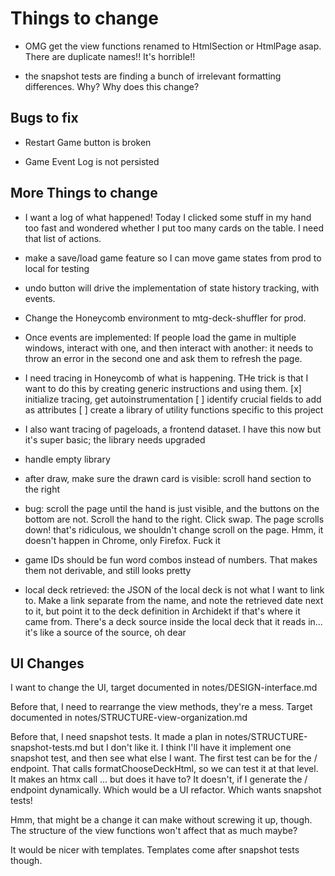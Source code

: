 # Things to change

- OMG get the view functions renamed to HtmlSection or HtmlPage asap. There are duplicate names!! It's horrible!!

- the snapshot tests are finding a bunch of irrelevant formatting differences. Why? Why does this change?

## Bugs to fix

- Restart Game button is broken

- Game Event Log is not persisted

## More Things to change

- I want a log of what happened! Today I clicked some stuff in my hand too fast and wondered whether I put too many cards on the table. I need that list of actions.

- make a save/load game feature so I can move game states from prod to local for testing

- undo button will drive the implementation of state history tracking, with events.

- Change the Honeycomb environment to mtg-deck-shuffler for prod.

- Once events are implemented: If people load the game in multiple windows, interact with one, and then interact with another: it needs to throw an error in the second one and ask them to refresh the page.

- I need tracing in Honeycomb of what is happening. THe trick is that I want to do this by creating generic instructions and using them.
  [x] initialize tracing, get autoinstrumentation
  [ ] identify crucial fields to add as attributes
  [ ] create a library of utility functions specific to this project

- I also want tracing of pageloads, a frontend dataset. I have this now but it's super basic; the library needs upgraded

- handle empty library

- after draw, make sure the drawn card is visible: scroll hand section to the right

- bug: scroll the page until the hand is just visible, and the buttons on the bottom are not. Scroll the hand to the right. Click swap. The page scrolls down! that's ridiculous, we shouldn't change scroll on the page. Hmm, it doesn't happen in Chrome, only Firefox. Fuck it

- game IDs should be fun word combos instead of numbers. That makes them not derivable, and still looks pretty

- local deck retrieved: the JSON of the local deck is not what I want to link to. Make a link separate from the name, and note the retrieved date next to it, but point it to the deck definition in Archidekt if that's where it came from. There's a deck source inside the local deck that it reads in... it's like a source of the source, oh dear

## UI Changes

I want to change the UI, target documented in notes/DESIGN-interface.md

Before that, I need to rearrange the view methods, they're a mess. Target documented in notes/STRUCTURE-view-organization.md

Before that, I need snapshot tests. It made a plan in notes/STRUCTURE-snapshot-tests.md but I don't like it. I think I'll have it implement one snapshot test, and then see what else I want.
The first test can be for the / endpoint. That calls formatChooseDeckHtml, so we can test it at that level. It makes an htmx call ... but does it have to? It doesn't, if I generate the / endpoint dynamically. Which would be a UI refactor. Which wants snapshot tests!

Hmm, that might be a change it can make without screwing it up, though. The structure of the view functions won't affect that as much maybe?

It would be nicer with templates. Templates come after snapshot tests though.
